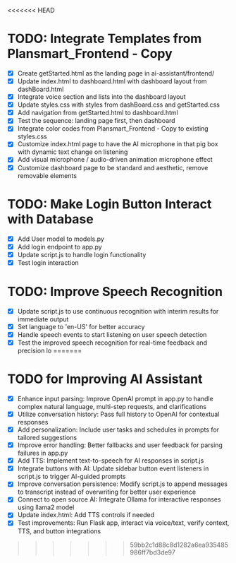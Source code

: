<<<<<<< HEAD
# TODO: Integrate Templates from Plansmart_Frontend - Copy

- [x] Create getStarted.html as the landing page in ai-assistant/frontend/
- [x] Update index.html to dashboard.html with dashboard layout from dashBoard.html
- [x] Integrate voice section and lists into the dashboard layout
- [x] Update styles.css with styles from dashBoard.css and getStarted.css
- [x] Add navigation from getStarted.html to dashboard.html
- [x] Test the sequence: landing page first, then dashboard
- [x] Integrate color codes from Plansmart_Frontend - Copy to existing styles.css
- [x] Customize index.html page to have the AI microphone in that pig box with dynamic text change on listening
- [x] Add visual microphone / audio-driven animation microphone effect
- [x] Customize dashboard page to be standard and aesthetic, remove removable elements

# TODO: Make Login Button Interact with Database

- [x] Add User model to models.py
- [x] Add login endpoint to app.py
- [x] Update script.js to handle login functionality
- [x] Test login interaction

# TODO: Improve Speech Recognition

- [x] Update script.js to use continuous recognition with interim results for immediate output
- [x] Set language to 'en-US' for better accuracy
- [x] Handle speech events to start listening on user speech detection
- [x] Test the improved speech recognition for real-time feedback and precision
 lo
=======
# TODO for Improving AI Assistant

- [x] Enhance input parsing: Improve OpenAI prompt in app.py to handle complex natural language, multi-step requests, and clarifications
- [x] Utilize conversation history: Pass full history to OpenAI for contextual responses
- [x] Add personalization: Include user tasks and schedules in prompts for tailored suggestions
- [x] Improve error handling: Better fallbacks and user feedback for parsing failures in app.py
- [x] Add TTS: Implement text-to-speech for AI responses in script.js
- [x] Integrate buttons with AI: Update sidebar button event listeners in script.js to trigger AI-guided prompts
- [x] Improve conversation persistence: Modify script.js to append messages to transcript instead of overwriting for better user experience
- [x] Connect to open source AI: Integrate Ollama for interactive responses using llama2 model
- [x] Update index.html: Add TTS controls if needed
- [x] Test improvements: Run Flask app, interact via voice/text, verify context, TTS, and button integrations
>>>>>>> 59bb2c1d88c8d1282a6ea935485986ff7bd3de97
